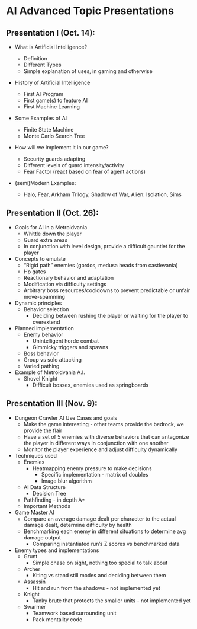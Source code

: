 ﻿# AI Advanced Topic Presentations

## Presentation I (Oct. 14):
* What is Artificial Intelligence?
    - Definition
    - Different Types
    - Simple explanation of uses, in gaming and otherwise

* History of Artificial Intelligence
    - First AI Program
    - First game(s) to feature AI
    - First Machine Learning

* Some Examples of AI
    - Finite State Machine
    - Monte Carlo Search Tree
    
* How will we implement it in our game?
    - Security guards adapting
    - Different levels of guard intensity/activity
    - Fear Factor (react based on fear of agent actions)
    
* (semi)Modern Examples:
    - Halo, Fear, Arkham Trilogy, Shadow of War, Alien: Isolation, Sims

## Presentation II (Oct. 26):
* Goals for AI in a Metroidvania
    - Whittle down the player
    - Guard extra areas
    - In conjunction with level design, provide a difficult gauntlet for the player
* Concepts to emulate
    - “Rigid path” enemies (gordos, medusa heads from castlevania)
    - Hp gates
    - Reactionary behavior and adaptation
    - Modification via difficulty settings 
    - Arbitrary boss resources/cooldowns to prevent predictable or unfair move-spamming
* Dynamic principles
    - Behavior selection
        - Deciding between rushing the player or waiting for the player to overextend
* Planned implementation
    - Enemy behavior
        - Unintelligent horde combat
        - Gimmicky triggers and spawns
    - Boss behavior
    - Group vs solo attacking
    - Varied pathing
* Example of Metroidvania A.I.
    - Shovel Knight
        - Difficult bosses, enemies used as springboards

	

## Presentation III (Nov. 9):
* Dungeon Crawler AI Use Cases and goals
   - Make the game interesting - other teams provide the bedrock, we provide the flair
   - Have a set of 5 enemies with diverse behaviors that can antagonize the player in different ways in conjunction with one another
   - Monitor the player experience and adjust difficulty dynamically
* Techniques used
   - Enemies
      - Heatmapping enemy pressure to make decisions
         - Specific implementation - matrix of doubles
         - Image blur algorithm
   - AI Data Structure
      - Decision Tree
   - Pathfinding - in depth A*
   - Important Methods
* Game Master AI
   - Compare an average damage dealt per character to the actual damage dealt, determine difficulty by health
   - Benchmarking each enemy in different situations to determine avg damage output
      - Comparing instantiated run’s Z scores vs benchmarked data
* Enemy types and implementations
   - Grunt
      - Simple chase on sight, nothing too special to talk about
   - Archer
      - Kiting vs stand still modes and deciding between them
   - Assassin
      - Hit and run from the shadows - not implemented yet
   - Knight
      - Tanky brute that protects the smaller units - not implemented yet
   - Swarmer
      - Teamwork based surrounding unit
      - Pack mentality code




